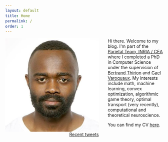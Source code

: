 ```yaml
---
layout: default
title: Home
permalink: /
order: 1
---
```

<img style="float: left; margin-right: 2em;" width="300px" src="/assets/photo.jpg" />

<p>
Hi there. Welcome to my blog. I'm part of the
<a href="https://team.inria.fr/parietal/"> Parietal Team, INRIA / CEA</a> where I completed a PhD
in Computer Science under the supervision of
<a href="https://team.inria.fr/parietal/bertrand-thirions-page/">Bertrand Thirion</a> and
<a href="http://gael-varoquaux.info/">Gael Varoquaux</a>.
My interests include math, machine learning,
convex optimization, algorithmic game theory, optimal transport (very recently), computational and theoretical neuroscience.
</p>
<p>
You can find my CV <a href="https://drive.google.com/file/d/0B-njZxsmwjYNRExmaFJxU3J6aEU/view?usp=sharing">here</a>.
</p>

<div style='text-align: center'>
<a class="twitter-timeline" data-height="400" data-width="400"
data-chrome="noscrollbar nofooter"
 href="https://twitter.com/dohmatobelvis">Recent tweets</a></div>
 <script async src="//platform.twitter.com/widgets.js" charset="utf-8"></script>
